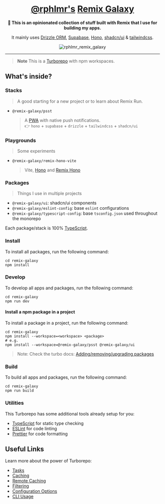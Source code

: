 <div align="center">
  <h1 align="center"><a href="https://twitter.com/rphlmr" >@rphlmr's</a> <a href="https://remix.run">Remix Galaxy</a></h1>
  <strong align="center">
    👋 This is an opinionated collection of stuff built with Remix that I use for building my apps.
  </strong>
  <p>
   It mainly uses <a href="https://orm.drizzle.team">Drizzle ORM</a>, <a href="https://supabase.com">Supabase</a>, <a href="https://hono.dev/">Hono</a>, <a href="https://ui.shadcn.com/">shadcn/ui</a> & <a href="https://tailwindcss.com/">tailwindcss</a>.
  </p>
</div>

<div align="center">
  <img src="https://github.com/rphlmr/supa-fly-stack/assets/20722140/06a0310e-f97b-4cd9-9eaa-e380c4d184bf" alt="rphlmr_remix_galaxy" />
</div>

---

> **Note**
> This is a [Turborepo](https://turbo.build/repo) with npm workspaces.

## What's inside?

### Stacks

> A good starting for a new project or to learn about Remix Run.

- `@remix-galaxy/psst`
  > A [PWA](https://github.com/remix-pwa/monorepo) with native push notifications.
  > <br />
  > 👉 `hono` + `supabase` + `drizzle` + `tailwindcss` + `shadcn/ui`

### Playgrounds

> Some experiments

- `@remix-galaxy/remix-hono-vite`
  > Vite, [Hono](https://hono.dev) and [Remix Hono](https://github.com/sergiodxa/remix-hono)

### Packages

> Things I use in multiple projects

- `@remix-galaxy/ui`: shadcn/ui components
- `@remix-galaxy/eslint-config`: base `eslint` configurations
- `@remix-galaxy/typescript-config`: base `tsconfig.json` used throughout the monorepo

Each package/stack is 100% [TypeScript](https://www.typescriptlang.org/).

### Install

To install all packages, run the following command:

```
cd remix-galaxy
npm install
```

### Develop

To develop all apps and packages, run the following command:

```
cd remix-galaxy
npm run dev
```

#### Install a npm package in a project

To install a package in a project, run the following command:

```
cd remix-galaxy
npm install --workspace=<workspace> <package>
# e.g.
npm install --workspace=@remix-galaxy/psst @remix-galaxy/ui
```

> Note: Check the turbo docs: [Adding/removing/upgrading packages](https://turbo.build/repo/docs/handbook/package-installation#addingremovingupgrading-packages)

### Build

To build all apps and packages, run the following command:

```
cd remix-galaxy
npm run build
```

### Utilities

This Turborepo has some additional tools already setup for you:

- [TypeScript](https://www.typescriptlang.org/) for static type checking
- [ESLint](https://eslint.org/) for code linting
- [Prettier](https://prettier.io) for code formatting

## Useful Links

Learn more about the power of Turborepo:

- [Tasks](https://turbo.build/repo/docs/core-concepts/monorepos/running-tasks)
- [Caching](https://turbo.build/repo/docs/core-concepts/caching)
- [Remote Caching](https://turbo.build/repo/docs/core-concepts/remote-caching)
- [Filtering](https://turbo.build/repo/docs/core-concepts/monorepos/filtering)
- [Configuration Options](https://turbo.build/repo/docs/reference/configuration)
- [CLI Usage](https://turbo.build/repo/docs/reference/command-line-reference)
